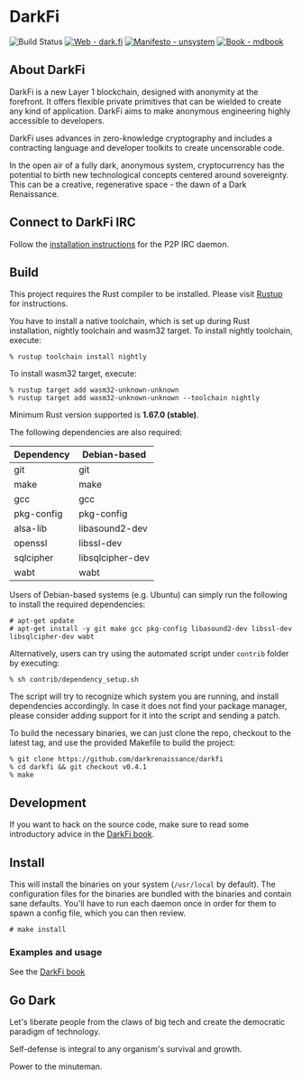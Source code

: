 # DarkFi

![Build Status](https://img.shields.io/github/actions/workflow/status/darkrenaissance/darkfi/ci.yml?branch=master&style=flat-square)
[![Web - dark.fi](https://img.shields.io/badge/Web-dark.fi-white?logo=firefox&logoColor=white&style=flat-square)](https://dark.fi)
[![Manifesto - unsystem](https://img.shields.io/badge/Manifesto-unsystem-informational?logo=minutemailer&logoColor=white&style=flat-square)](https://dark.fi/manifesto.html)
[![Book - mdbook](https://img.shields.io/badge/Book-mdbook-orange?logo=gitbook&logoColor=white&style=flat-square)](https://darkrenaissance.github.io/darkfi)

## About DarkFi

DarkFi is a new Layer 1 blockchain, designed with anonymity at the
forefront. It offers flexible private primitives that can be wielded
to create any kind of application. DarkFi aims to make anonymous
engineering highly accessible to developers.

DarkFi uses advances in zero-knowledge cryptography and includes a
contracting language and developer toolkits to create uncensorable
code.

In the open air of a fully dark, anonymous system, cryptocurrency has
the potential to birth new technological concepts centered around
sovereignty. This can be a creative, regenerative space - the dawn of
a Dark Renaissance.

## Connect to DarkFi IRC

Follow the [installation instructions](https://darkrenaissance.github.io/darkfi/misc/ircd/ircd.html#installation)
for the P2P IRC daemon.

## Build

This project requires the Rust compiler to be installed. 
Please visit [Rustup](https://rustup.rs/) for instructions.

You have to install a native toolchain, which is set up during Rust installation,
nightly toolchain and wasm32 target.
To install nightly toolchain, execute:
```shell
% rustup toolchain install nightly
```
To install wasm32 target, execute:
```shell
% rustup target add wasm32-unknown-unknown
% rustup target add wasm32-unknown-unknown --toolchain nightly
```
Minimum Rust version supported is **1.67.0 (stable)**.

The following dependencies are also required:

|   Dependency   |   Debian-based   |
|----------------|------------------|
| git            | git              |
| make           | make             |
| gcc            | gcc              |
| pkg-config     | pkg-config       |
| alsa-lib       | libasound2-dev   |
| openssl        | libssl-dev       |
| sqlcipher      | libsqlcipher-dev |
| wabt           | wabt             |

Users of Debian-based systems (e.g. Ubuntu) can simply run the
following to install the required dependencies:

```shell
# apt-get update
# apt-get install -y git make gcc pkg-config libasound2-dev libssl-dev libsqlcipher-dev wabt
```

Alternatively, users can try using the automated script under `contrib`
folder by executing:

```shell
% sh contrib/dependency_setup.sh
```

The script will try to recognize which system you are running,
and install dependencies accordingly. In case it does not find your
package manager, please consider adding support for it into the script
and sending a patch.

To build the necessary binaries, we can just clone the repo, checkout
to the latest tag, and use the provided Makefile to build the project:

```shell
% git clone https://github.com/darkrenaissance/darkfi
% cd darkfi && git checkout v0.4.1
% make
```

## Development

If you want to hack on the source code, make sure to read some
introductory advice in the
[DarkFi book](https://darkrenaissance.github.io/darkfi/development/development.html).


## Install

This will install the binaries on your system (`/usr/local` by
default). The configuration files for the binaries are bundled with the
binaries and contain sane defaults. You'll have to run each daemon once
in order for them to spawn a config file, which you can then review.

```shell
# make install
```

### Examples and usage

See the [DarkFi book](https://darkrenaissance.github.io/darkfi)

## Go Dark

Let's liberate people from the claws of big tech and create the
democratic paradigm of technology.

Self-defense is integral to any organism's survival and growth.

Power to the minuteman.
